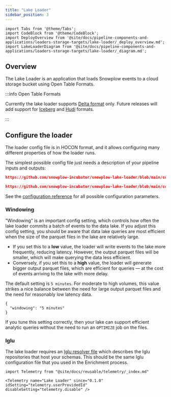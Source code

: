 ```yaml
---
title: "Lake Loader"
sidebar_position: 3
---
```


```mdx-code-block
import Tabs from '@theme/Tabs';
import CodeBlock from '@theme/CodeBlock';
import DeployOverview from '@site/docs/pipeline-components-and-applications/loaders-storage-targets/lake-loader/_deploy_overview.md';
import LakeLoaderDiagram from '@site/docs/pipeline-components-and-applications/loaders-storage-targets/lake-loader/_diagram.md';
```

## Overview

The Lake Loader is an application that loads Snowplow events to a cloud storage bucket using Open Table Formats.

:::info Open Table Formats

Currently the lake loader supports [Delta format](https://delta.io/) only. Future releases will add support for [Iceberg](https://iceberg.apache.org/) and [Hudi](https://hudi.apache.org/) formats.

:::

<Tabs groupId="cloud" queryString>
  <TabItem value="gcp" label="GCP" default>
    <LakeLoaderDiagram stream="Pub/Sub" bucket="GCS" cloud="GCP"/>
    <DeployOverview cloud="GCP"/>
  </TabItem>
  <TabItem value="aws" label="Azure">
    <LakeLoaderDiagram stream="Kafka" bucket="ADLS Gen 2" cloud="Azure"/>
    <DeployOverview cloud="Azure"/>
  </TabItem>
</Tabs>

## Configure the loader

The loader config file is in HOCON format, and it allows configuring many different properties of how the loader runs.

The simplest possible config file just needs a description of your pipeline inputs and outputs:

<Tabs groupId="cloud" queryString>
  <TabItem value="gcp" label="GCP" default>

<!-- TODO: this file should get renamed to config.gcp.minimal.hocon -->

```json reference
https://github.com/snowplow-incubator/snowplow-lake-loader/blob/main/config/config.pubsub.minimal.hocon
```


  </TabItem>
  <TabItem value="aws" label="Azure">

```json reference
https://github.com/snowplow-incubator/snowplow-lake-loader/blob/main/config/config.azure.minimal.hocon
```

  </TabItem>
</Tabs>

See the [configuration reference](/docs/pipeline-components-and-applications/loaders-storage-targets/lake-loader/configuration-reference/index.md) for all possible configuration parameters.

### Windowing

"Windowing" is an important config setting, which controls how often the lake loader commits a batch of events to the data lake. If you adjust this config setting, you should be aware that data lake queries are most efficient when the size of the parquet files in the lake are relatively large.

- If you set this to a **low** value, the loader will write events to the lake more frequently, reducing latency. However, the output parquet files will be smaller, which will make querying the data less efficient.
- Conversely, if you set this to a **high** value, the loader will generate bigger output parquet files, which are efficient for queries — at the cost of events arriving to the lake with more delay.

The default setting is `5 minutes`.  For moderate to high volumes, this value strikes a nice balance between the need for large output parquet files and the need for reasonably low latency data.

```
{
  "windowing": "5 minutes"
}
```

If you tune this setting correctly, then your lake can support efficient analytic queries without the need to run an `OPTIMIZE` job on the files.

### Iglu

The lake loader requires an [Iglu resolver file](/docs/pipeline-components-and-applications/iglu/iglu-resolver/index.md) which describes the Iglu repositories that host your schemas.  This should be the same Iglu configuration file that you used in the Enrichment process.


```mdx-code-block
import Telemetry from "@site/docs/reusable/telemetry/_index.md"

<Telemetry name="Lake Loader" since="0.1.0" idSetting="telemetry.userProvidedId" disableSetting="telemetry.disable" />
```
